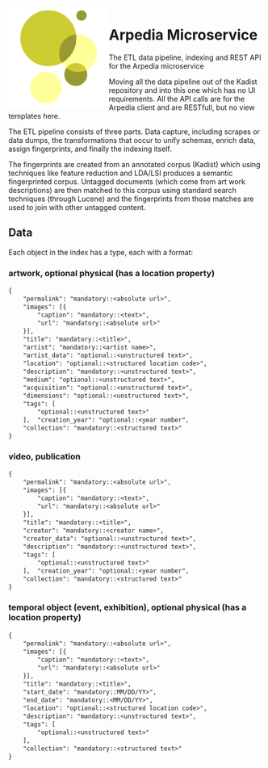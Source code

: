 <img src="assets/arpedia-logo.png" alt="Arpedia Logo" width="whatever" height="199px" align="left" >

# Arpedia Microservice

The ETL data pipeline, indexing and REST API for the Arpedia microservice

Moving all the data pipeline out of the Kadist repository and into this one which has no UI requirements. All the API calls are for the Arpedia client and are RESTfull, but no view templates here.

The ETL pipeline consists of three parts. Data capture, including scrapes or data dumps, the transformations that occur to unify schemas, enrich data, assign fingerprints, and finally the indexing itself.

The fingerprints are created from an annotated corpus (Kadist) which using techniques like feature reduction and LDA/LSI produces a semantic fingerprinted corpus. Untagged documents (which come from art work descriptions) are then matched to this corpus using standard search techniques (through Lucene) and the fingerprints from those matches are used to join with other untagged content. 

## Data

Each object in the index has a type, each with a format:

### artwork, optional physical (has a location property)
```
{
	"permalink": "mandatory::<absolute url>",
	"images": [{
		"caption": "mandatory::<text>",
		"url": "mandatory::<absolute url>"
	}],
	"title": "mandatory::<title>",
	"artist": "mandatory::<artist name>",
	"artist_data": "optional::<unstructured text>",
	"location": "optional::<structured location code>",
	"description": "mandatory::<unstructured text>",
	"medium": "optional::<unstructured text>",
	"acquisition": "optional::<unstructured text>",
	"dimensions": "optional::<unstructured text>",
	"tags": [
		"optional::<unstructured text>"
	],	"creation_year": "optional::<year number",
	"collection": "mandatory::<structured text>"
}
```

### video, publication
```
{
	"permalink": "mandatory::<absolute url>",
	"images": [{
		"caption": "mandatory::<text>",
		"url": "mandatory::<absolute url>"
	}],
	"title": "mandatory::<title>",
	"creator": "mandatory::<creator name>",
	"creator_data": "optional::<unstructured text>",
	"description": "mandatory::<unstructured text>",
	"tags": [
		"optional::<unstructured text>"
	],	"creation_year": "optional::<year number",
	"collection": "mandatory::<structured text>"
}
```

### temporal object (event, exhibition), optional physical (has a location property)
```
{
	"permalink": "mandatory::<absolute url>",
	"images": [{
		"caption": "mandatory::<text>",
		"url": "mandatory::<absolute url>"
	}],
	"title": "mandatory::<title>",
	"start_date": "mandatory::MM/DD/YY>",
	"end_date": "mandatory::<MM/DD/YY>",
	"location": "optional::<structured location code>",
	"description": "mandatory::<unstructured text>",
	"tags": [
		"optional::<unstructured text>"
	],
	"collection": "mandatory::<structured text>"
}
```
